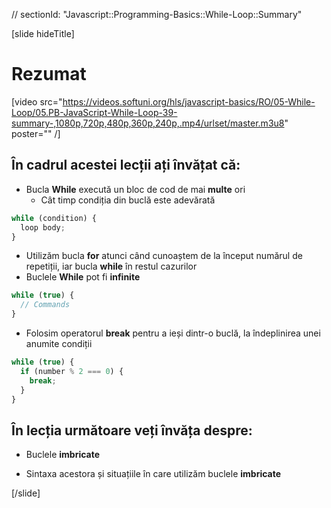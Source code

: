 // sectionId: "Javascript::Programming-Basics::While-Loop::Summary"

[slide hideTitle]
# Rezumat

[video src="https://videos.softuni.org/hls/javascript-basics/RO/05-While-Loop/05.PB-JavaScript-While-Loop-39-summary-,1080p,720p,480p,360p,240p,.mp4/urlset/master.m3u8" poster="" /]


## În cadrul acestei lecții ați învățat că:
- Bucla **While** execută un bloc de cod de mai **multe** ori
   - Cât timp  condiția din buclă este adevărată
```js
while (condition) {
  loop body;
}
```
- Utilizăm bucla **for** atunci când cunoaștem de la început numărul de repetiții, iar bucla **while** în restul cazurilor
- Buclele **While** pot fi **infinite**
```js
while (true) {
  // Commands
}
```
     
   - Folosim operatorul **break** pentru a ieși dintr-o buclă, la îndeplinirea unei anumite condiții

```js
while (true) {
  if (number % 2 === 0) {
    break;
  }
}
```

## În lecția următoare veți învăța despre:

- Buclele **imbricate**

- Sintaxa acestora și situațiile  în care utilizăm buclele **imbricate**

[/slide]